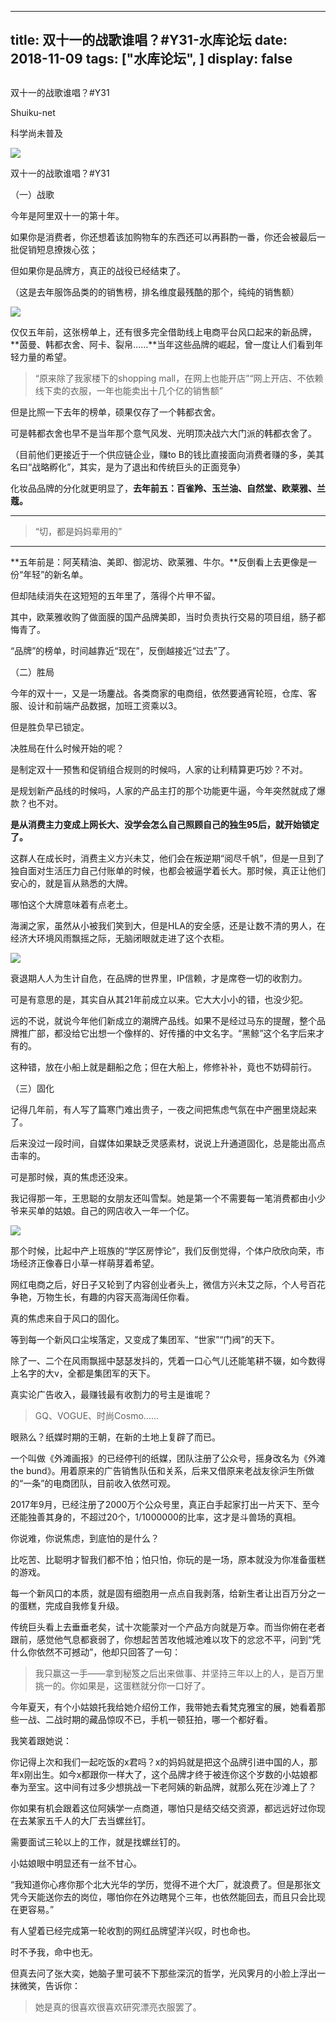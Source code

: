 
---
title:  双十一的战歌谁唱？#Y31-水库论坛
date: 2018-11-09
tags: ["水库论坛", ]
display: false
---


## 



双十一的战歌谁唱？#Y31




Shuiku-net




科学尚未普及


<img class="" data-copyright="0" data-ratio="0.5625" data-s="300,640" src="https://mmbiz.qpic.cn/mmbiz_png/Ok4hZ0tV6r4anibSngialARZbxAPWPiahUwctmBK0adMUnvvdPEicJkaic83RCFqYrRyJico7oAEt5N5rIotGKiasJQnw/640?wx_fmt=png" data-type="png" data-w="560" style=""/>

双十一的战歌谁唱？#Y31



（一）战歌



今年是阿里双十一的第十年。

如果你是消费者，你还想着该加购物车的东西还可以再斟酌一番，你还会被最后一批促销短息撩拨心弦；



但如果你是品牌方，真正的战役已经结束了。



（这是去年服饰品类的的销售榜，排名维度最残酷的那个，纯纯的销售额）

<img class="" data-copyright="0" data-ratio="2.2296875" data-s="300,640" src="https://mmbiz.qpic.cn/mmbiz_jpg/Ok4hZ0tV6r4anibSngialARZbxAPWPiahUwb8af7fFVGQBn7ucQuYdFBu9oXD9aYbT7lltvso09jvFkxNr74vhPaQ/640?wx_fmt=jpeg" data-type="jpeg" data-w="640" style=""/>





仅仅五年前，这张榜单上，还有很多完全借助线上电商平台风口起来的新品牌，**茵曼、韩都衣舍、阿卡、裂帛……**当年这些品牌的崛起，曾一度让人们看到年轻力量的希望。



> “原来除了我家楼下的shopping mall，在网上也能开店”“网上开店、不依赖线下卖的衣服，一年也能卖出十几个亿的销售额”



但是比照一下去年的榜单，硕果仅存了一个韩都衣舍。



可是韩都衣舍也早不是当年那个意气风发、光明顶决战六大门派的韩都衣舍了。

（目前他们更接近于一个供应链企业，赚to B的钱比直接面向消费者赚的多，美其名曰“战略孵化”，其实，是为了退出和传统巨头的正面竞争）



化妆品品牌的分化就更明显了，**去年前五：百雀羚、玉兰油、自然堂、欧莱雅、兰蔻。**

****

> “切，都是妈妈辈用的”

****

**五年前是：阿芙精油、美即、御泥坊、欧莱雅、牛尔。**反倒看上去更像是一份“年轻”的新名单。

但却陆续消失在这短短的五年里了，落得个片甲不留。

其中，欧莱雅收购了做面膜的国产品牌美即，当时负责执行交易的项目组，肠子都悔青了。



“品牌”的榜单，时间越靠近“现在”，反倒越接近“过去”了。





（二）胜局



今年的双十一，又是一场鏖战。各类商家的电商组，依然要通宵轮班，仓库、客服、设计和前端产品数据，加班工资乘以3。

但是胜负早已锁定。



决胜局在什么时候开始的呢？



是制定双十一预售和促销组合规则的时候吗，人家的让利精算更巧妙？不对。

是规划新产品线的时候吗，人家的产品主打的那个功能更牛逼，今年突然就成了爆款？也不对。



**是从消费主力变成上网长大、没学会怎么自己照顾自己的独生95后，就开始锁定了。**



这群人在成长时，消费主义方兴未艾，他们会在叛逆期“阅尽千帆”，但是一旦到了独自面对生活压力自己付账单的时候，也都会被逼学着长大。那时候，真正让他们安心的，就是盲从熟悉的大牌。

哪怕这个大牌意味着有点老土。



海澜之家，虽然从小被我们笑到大，但是HLA的安全感，还是让数不清的男人，在经济大环境风雨飘摇之际，无脑闭眼就走进了这个衣柜。



<img class="" data-copyright="0" data-ratio="0.18213660245183888" data-s="300,640" src="https://mmbiz.qpic.cn/mmbiz_png/Ok4hZ0tV6r4anibSngialARZbxAPWPiahUw9lIsCoiaVyLXCA4jllAiavAYQavIyh8VA4t8PtibnyDUw69l8ia0nLlW3g/640?wx_fmt=png" data-type="png" data-w="571" style=""/>



衰退期人人为生计自危，在品牌的世界里，IP信赖，才是席卷一切的收割力。



可是有意思的是，其实自从其21年前成立以来。它大大小小的错，也没少犯。

远的不说，就说今年他们新成立的潮牌产品线。如果不是经过马东的提醒，整个品牌推广部，都没给它出想一个像样的、好传播的中文名字。“黑鲸”这个名字后来才有的。



这种错，放在小船上就是翻船之危；但在大船上，修修补补，竟也不妨碍前行。





（三）固化



记得几年前，有人写了篇寒门难出贵子，一夜之间把焦虑气氛在中产圈里烧起来了。

后来没过一段时间，自媒体如果缺乏灵感素材，说说上升通道固化，总是能出高点击率的。



可是那时候，真的焦虑还没来。

我记得那一年，王思聪的女朋友还叫雪梨。她是第一个不需要每一笔消费都由小少爷来买单的姑娘。自己的网店收入一年一个亿。



<img class="" data-copyright="0" data-ratio="0.5625" data-s="300,640" src="https://mmbiz.qpic.cn/mmbiz_png/Ok4hZ0tV6r4anibSngialARZbxAPWPiahUwctmBK0adMUnvvdPEicJkaic83RCFqYrRyJico7oAEt5N5rIotGKiasJQnw/640?wx_fmt=png" data-type="png" data-w="560" style=""/>



那个时候，比起中产上班族的“学区房悖论”，我们反倒觉得，个体户欣欣向荣，市场经济正像春日小草一样萌芽着希望。

网红电商之后，好日子又轮到了内容创业者头上，微信方兴未艾之际，个人号百花争艳，万物生长，有趣的内容天高海阔任你看。



真的焦虑来自于风口的固化。

等到每一个新风口尘埃落定，又变成了集团军、“世家”“门阀”的天下。

除了一、二个在风雨飘摇中瑟瑟发抖的，凭着一口心气儿还能笔耕不辍，如今数得上名字的大v，全都是集团军的天下。



真实论广告收入，最赚钱最有收割力的号主是谁呢？



> GQ、VOGUE、时尚Cosmo……



眼熟么？纸媒时期的王朝，在新的土地上复辟了而已。



一个叫做《外滩画报》的已经停刊的纸媒，团队注册了公众号，摇身改名为《外滩the bund》。用着原来的广告销售队伍和关系，后来又借原来老战友徐沪生所做的“一条”的电商团队，目前收入依然可观。



2017年9月，已经注册了2000万个公众号里，真正白手起家打出一片天下、至今还能独善其身的，不超过20个，1/1000000的比率，这才是斗兽场的真相。



你说难，你说焦虑，到底怕的是什么？

比吃苦、比聪明才智我们都不怕；怕只怕，你玩的是一场，原本就没为你准备蛋糕的游戏。

每一个新风口的本质，就是固有细胞用一点点自我剥落，给新生者让出百万分之一的蛋糕，完成自我修复升级。



传统巨头看上去垂垂老矣，试十次能蒙对一个产品方向就是万幸。而当你俯在老者跟前，感觉他气息都衰弱了，你想起苦苦攻他城池难以攻下的忿忿不平，问到“凭什么你依然不可撼动”，他却只回答了一句：



> 我只赢这一手——拿到秘笈之后出来做事、并坚持三年以上的人，是百万里挑一的。你如果是，这蛋糕就分你一口好了。





今年夏天，有个小姑娘托我给她介绍份工作，我带她去看梵克雅宝的展，她看着那些一战、二战时期的藏品惊叹不已，手机一顿狂拍，哪一个都好看。



我笑着跟她说：



你记得上次和我们一起吃饭的x君吗？x的妈妈就是把这个品牌引进中国的人，那年x刚出生。如今x都跟你一样大了，这个品牌才终于被连你这个岁数的小姑娘都奉为至宝。这中间有过多少想挑战一下老阿姨的新品牌，就那么死在沙滩上了？

你如果有机会跟着这位阿姨学一点商道，哪怕只是结交结交资源，都远远好过你现在去某家五千人的大厂去当螺丝钉。

需要面试三轮以上的工作，就是找螺丝钉的。



小姑娘眼中明显还有一丝不甘心。



“我知道你心疼你那个北大光华的学历，觉得不进个大厂，就浪费了。但是那张文凭今天能送你去的岗位，哪怕你在外边瞎晃个三年，也依然能回去，而且只会比现在更容易。”



有人望着已经完成第一轮收割的网红品牌望洋兴叹，时也命也。

时不予我，命中也无。

但真去问了张大奕，她脑子里可装不下那些深沉的哲学，光风霁月的小脸上浮出一抹微笑，告诉你：



> 她是真的很喜欢很喜欢研究漂亮衣服罢了。










